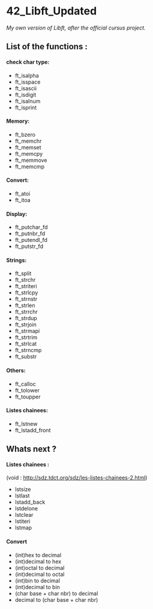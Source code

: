 
# 42_Libft_Updated
*My own version of Libft, after the official cursus project.*

## List of the functions :

#### check char type:

- ft_isalpha
- ft_isspace
- ft_isascii
- ft_isdigit
- ft_isalnum
- ft_isprint

#### Memory:

- ft_bzero
- ft_memchr
- ft_memset
- ft_memcpy
- ft_memmove
- ft_memcmp

#### Convert:

- ft_atoi
- ft_itoa

#### Display:

- ft_putchar_fd
- ft_putnbr_fd
- ft_putendl_fd
- ft_putstr_fd

#### Strings:

- ft_split
- ft_strchr
- ft_striteri
- ft_strlcpy
- ft_strnstr
- ft_strlen
- ft_strrchr
- ft_strdup
- ft_strjoin
- ft_strmapi
- ft_strtrim
- ft_strlcat
- ft_strncmp
- ft_substr

#### Others:

- ft_calloc
- ft_tolower
- ft_toupper

#### Listes chainees:

- ft_lstnew
- ft_lstadd_front


## Whats next ?
#### Listes chainees : 
(void : http://sdz.tdct.org/sdz/les-listes-chainees-2.html)
- lstsize
- lstlast
- lstadd_back
- lstdelone
- lstclear
- lstiteri
- lstmap

#### Convert
- (int)hex to decimal
- (int)decimal to hex
- (int)octal to decimal
- (int)decimal to octal
- (int)bin to decimal
- (int)decimal to bin
- (char base + char nbr) to decimal
- decimal to (char base + char nbr)
